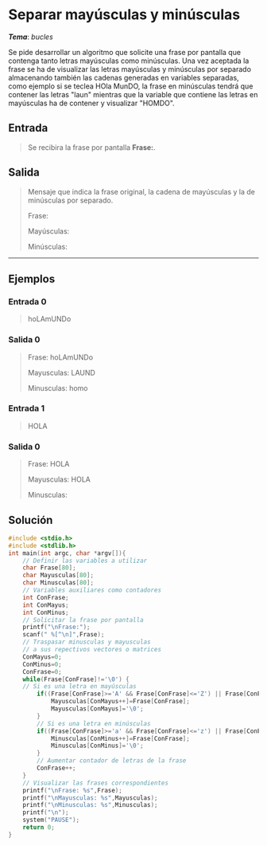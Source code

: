 # Separar mayúsculas y minúsculas

_**Tema**_: _bucles_

Se pide desarrollar un algoritmo que solicite una frase por pantalla que contenga tanto letras mayúsculas como minúsculas. Una vez aceptada la frase se ha de visualizar las letras mayúsculas y minúsculas por separado almacenando también las cadenas generadas en variables separadas, como ejemplo si se teclea HOla MunDO, la frase en minúsculas tendrá que contener las letras "laun" mientras que la variable que contiene las letras en mayúsculas ha de contener y visualizar "HOMDO".

## Entrada

> Se recibira la frase por pantalla **Frase:**.

## Salida

> Mensaje que indica la frase original, la cadena de mayúsculas y la de minúsculas por separado.
>
> Frase:
>
> Mayúsculas:
>
> Minúsculas:

---

## Ejemplos

### Entrada 0

> hoLAmUNDo

### Salida 0

> Frase: hoLAmUNDo
>
> Mayusculas: LAUND
>
> Minusculas: homo

### Entrada 1

> HOLA

### Salida 0

> Frase: HOLA
>
> Mayusculas: HOLA
> 
> Minusculas:

## Solución

```C
#include <stdio.h>
#include <stdlib.h>
int main(int argc, char *argv[]){
    // Definir las variables a utilizar
    char Frase[80];
    char Mayusculas[80];
    char Minusculas[80];
    // Variables auxiliares como contadores
    int ConFrase;
    int ConMayus;
    int ConMinus;
    // Solicitar la frase por pantalla
    printf("\nFrase:");
    scanf(" %[^\n]",Frase);
    // Traspasar minusculas y mayusculas
    // a sus repectivos vectores o matrices
    ConMayus=0;
    ConMinus=0;
    ConFrase=0;
    while(Frase[ConFrase]!='\0') {
    // Si es una letra en mayúsculas
        if((Frase[ConFrase]>='A' && Frase[ConFrase]<='Z') || Frase[ConFrase]=='Ñ') {
            Mayusculas[ConMayus++]=Frase[ConFrase];
            Mayusculas[ConMayus]='\0';
        }
        // Si es una letra en minúsculas
        if((Frase[ConFrase]>='a' && Frase[ConFrase]<='z') || Frase[ConFrase]=='ñ') {
            Minusculas[ConMinus++]=Frase[ConFrase];
            Minusculas[ConMinus]='\0';
        }
        // Aumentar contador de letras de la frase
        ConFrase++;
    }
    // Visualizar las frases correspondientes
    printf("\nFrase: %s",Frase);
    printf("\nMayusculas: %s",Mayusculas);
    printf("\nMinusculas: %s",Minusculas);
    printf("\n");
    system("PAUSE");
    return 0;
}
```
